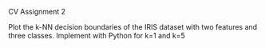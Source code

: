 CV Assignment 2

Plot the k-NN decision boundaries of the IRIS dataset with two features and three classes. Implement with Python for k=1 and k=5
